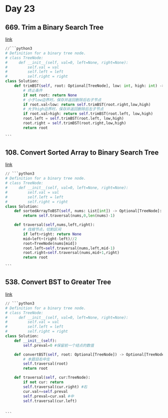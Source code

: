 # Day 23

## 669. Trim a Binary Search Tree

[link](https://leetcode.com/problems/trim-a-binary-search-tree/description/)

````python
//```python3
# Definition for a binary tree node.
# class TreeNode:
#     def __init__(self, val=0, left=None, right=None):
#         self.val = val
#         self.left = left
#         self.right = right
class Solution:
    def trimBST(self, root: Optional[TreeNode], low: int, high: int) -> Optional[TreeNode]:
        # 终止条件
        if not root: return None
        # 小于low边界时，保存并返回删除后右子节点
        if root.val<low: return self.trimBST(root.right,low,high)
        # 大于high边界时，保存并返回删除后左子节点
        if root.val>high: return self.trimBST(root.left, low,high)
        root.left = self.trimBST(root.left, low,high)
        root.right = self.trimBST(root.right,low,high)
        return root

```
````

## 108. Convert Sorted Array to Binary Search Tree

[link](https://leetcode.com/problems/convert-sorted-array-to-binary-search-tree/description/)

````python
// ```python3
# Definition for a binary tree node.
# class TreeNode:
#     def __init__(self, val=0, left=None, right=None):
#         self.val = val
#         self.left = left
#         self.right = right
class Solution:
    def sortedArrayToBST(self, nums: List[int]) -> Optional[TreeNode]:
        return self.traversal(nums,0,len(nums)-1)

    def traversal(self,nums,left,right):
        # 找根节点，切割区间
        if left>right: return None
        mid=left+(right-left)//2
        root=TreeNode(nums[mid])
        root.left=self.traversal(nums,left,mid-1)
        root.right=self.traversal(nums,mid+1,right)
        return root

```
````

## 538. Convert BST to Greater Tree

[link](https://leetcode.com/problems/convert-bst-to-greater-tree/description/)

````python
// ```python3
# Definition for a binary tree node.
# class TreeNode:
#     def __init__(self, val=0, left=None, right=None):
#         self.val = val
#         self.left = left
#         self.right = right
class Solution:
    def __init__(self):
        self.preval=0 #保留前一个结点的数值

    def convertBST(self, root: Optional[TreeNode]) -> Optional[TreeNode]:
        # 本题目右中左
        self.traversal(root)
        return root

    def traversal(self, cur:TreeNode):
        if not cur: return
        self.traversal(cur.right) #右
        cur.val+=self.preval
        self.preval=cur.val #中
        self.traversal(cur.left)


```
````
